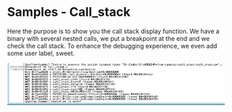 # Samples - Call_stack
Here the purpose is to show you the call stack display function. We have a binary with several nested calls, we put a breakpoint at the end and we check the call stack. To enhance the debugging experience, we even add some user label, sweet.

![call_stack](result.png)
